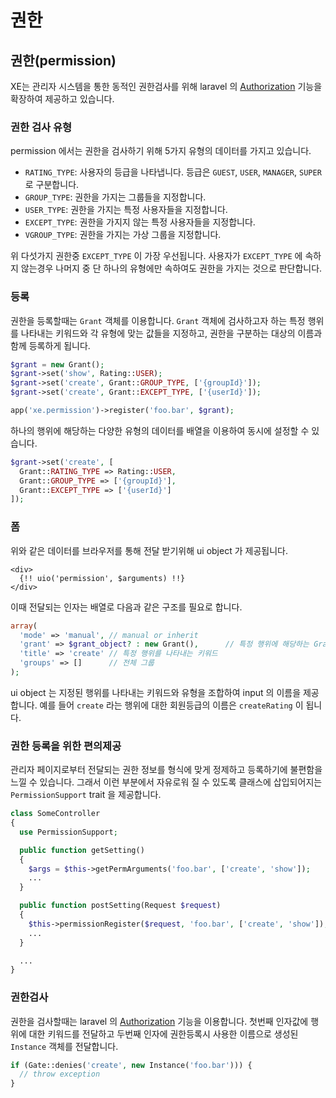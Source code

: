 # 권한

## 권한\(permission\)

XE는 관리자 시스템을 통한 동적인 권한검사를 위해 laravel 의 [Authorization](https://laravel.com/docs/5.1/authorization) 기능을 확장하여 제공하고 있습니다.

### 권한 검사 유형

permission 에서는 권한을 검사하기 위해 5가지 유형의 데이터를 가지고 있습니다.

* `RATING_TYPE`: 사용자의 등급을 나타냅니다. 등급은 `GUEST`, `USER`, `MANAGER`, `SUPER` 로 구분합니다.
* `GROUP_TYPE`: 권한을 가지는 그룹들을 지정합니다.
* `USER_TYPE`: 권한을 가지는 특정 사용자들을 지정합니다.
* `EXCEPT_TYPE`: 권한을 가지지 않는 특정 사용자들을 지정합니다.
* `VGROUP_TYPE`: 권한을 가지는 가상 그룹을 지정합니다.

위 다섯가지 권한중 `EXCEPT_TYPE` 이 가장 우선됩니다. 사용자가 `EXCEPT_TYPE` 에 속하지 않는경우 나머지 중 단 하나의 유형에만 속하여도 권한을 가지는 것으로 판단합니다.

### 등록

권한을 등록할때는 `Grant` 객체를 이용합니다. `Grant` 객체에 검사하고자 하는 특정 행위를 나타내는 키워드와 각 유형에 맞는 값들을 지정하고, 권한을 구분하는 대상의 이름과 함께 등록하게 됩니다.

```php
$grant = new Grant();
$grant->set('show', Rating::USER);
$grant->set('create', Grant::GROUP_TYPE, ['{groupId}']);
$grant->set('create', Grant::EXCEPT_TYPE, ['{userId}']);

app('xe.permission')->register('foo.bar', $grant);
```

하나의 행위에 해당하는 다양한 유형의 데이터를 배열을 이용하여 동시에 설정할 수 있습니다.

```php
$grant->set('create', [
  Grant::RATING_TYPE => Rating::USER,
  Grant::GROUP_TYPE => ['{groupId}'],
  Grant::EXCEPT_TYPE => ['{userId}']
]);
```

### 폼

위와 같은 데이터를 브라우저를 통해 전달 받기위해 ui object 가 제공됩니다.

```markup
<div>
  {!! uio('permission', $arguments) !!}
</div>
```

이때 전달되는 인자는 배열로 다음과 같은 구조를 필요로 합니다.

```php
array(
  'mode' => 'manual', // manual or inherit
  'grant' => $grant_object? : new Grant(),      // 특정 행위에 해당하는 Grant 객체 등록 값
  'title' => 'create' // 특정 행위를 나타내는 키워드
  'groups' => []      // 전체 그룹
);
```

ui object 는 지정된 행위를 나타내는 키워드와 유형을 조합하여 input 의 이름을 제공합니다. 예를 들어 `create` 라는 행위에 대한 회원등급의 이름은 `createRating` 이 됩니다.

### 권한 등록을 위한 편의제공

관리자 페이지로부터 전달되는 권한 정보를 형식에 맞게 정제하고 등록하기에 불편함을 느낄 수 있습니다. 그래서 이런 부분에서 자유로워 질 수 있도록 클래스에 삽입되어지는 `PermissionSupport` trait 을 제공합니다.

```php
class SomeController
{
  use PermissionSupport;

  public function getSetting()
  {
    $args = $this->getPermArguments('foo.bar', ['create', 'show']);
    ...
  }

  public function postSetting(Request $request)
  {
    $this->permissionRegister($request, 'foo.bar', ['create', 'show']);
    ...
  }

  ...
}
```

### 권한검사

권한을 검사할때는 laravel 의 [Authorization](https://laravel.com/docs/5.1/authorization) 기능을 이용합니다. 첫번째 인자값에 행위에 대한 키워드를 전달하고 두번째 인자에 권한등록시 사용한 이름으로 생성된 `Instance` 객체를 전달합니다.

```php
if (Gate::denies('create', new Instance('foo.bar'))) {
  // throw exception
}
```

